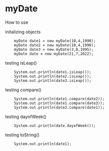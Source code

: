 # myDate

<p> How to use</p>

initalizing objects

		myDate date1 = new myDate(10,4,1990);
		myDate date2 = new myDate(10,4,1990);
		myDate date3 = new myDate(3,8,1995);
		myDate date = new myDate(21,7,2022);
		
testing isLeap()

		System.out.println(date1.isLeap());
		System.out.println(date2.isLeap());
		System.out.println(date3.isLeap());
		
testing compare()
		
		System.out.println(date1.compare(date2));
		System.out.println(date1.compare(date3));
		System.out.println(date3.compare(date1));
		
testing dayofWeek()
		
		System.out.println(date.dayofWeek());
		
testing toString()
		
		System.out.println(date1);
